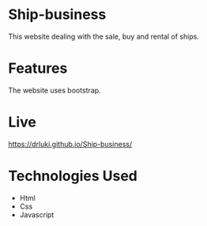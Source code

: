 # Ship-business
This website dealing with the sale, buy and rental of ships.

# Features
The website uses bootstrap.

# Live
https://drluki.github.io/Ship-business/

# Technologies Used
- Html
- Css
- Javascript
